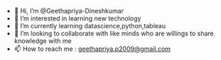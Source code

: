 - 👋 Hi, I’m @Geethapriya-Dineshkumar
- 👀 I’m interested in learning new technology 
- 🌱 I’m currently learning datascience,python,tableau 
- 💞️ I’m looking to collaborate with like minds who are willings to share knowledge with me 
- 📫 How to reach me : geethapriya.p2009@gmail.com

<!---
Geethapriya-Dineshkumar/Geethapriya-Dineshkumar is a ✨ special ✨ repository because its `README.md` (this file) appears on your GitHub profile.
You can click the Preview link to take a look at your changes.
--->
